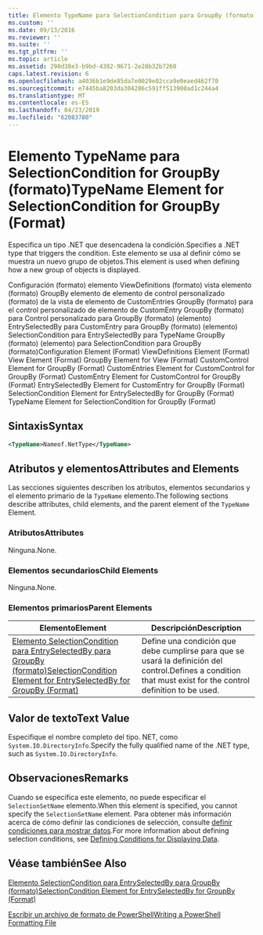 ```yaml
---
title: Elemento TypeName para SelectionCondition para GroupBy (formato) | Microsoft Docs
ms.custom: ''
ms.date: 09/13/2016
ms.reviewer: ''
ms.suite: ''
ms.tgt_pltfrm: ''
ms.topic: article
ms.assetid: 290d38e3-b9bd-4382-9671-2e28b32b7260
caps.latest.revision: 6
ms.openlocfilehash: a4036b1e9de85da7e0029e02cca9e0eaed462f70
ms.sourcegitcommit: e7445ba8203da304286c591ff513900ad1c244a4
ms.translationtype: MT
ms.contentlocale: es-ES
ms.lasthandoff: 04/23/2019
ms.locfileid: "62083780"
---
```

# <a name="typename-element-for-selectioncondition-for-groupby-format"></a><span data-ttu-id="82f67-102">Elemento TypeName para SelectionCondition for GroupBy (formato)</span><span class="sxs-lookup"><span data-stu-id="82f67-102">TypeName Element for SelectionCondition for GroupBy (Format)</span></span>

<span data-ttu-id="82f67-103">Especifica un tipo .NET que desencadena la condición.</span><span class="sxs-lookup"><span data-stu-id="82f67-103">Specifies a .NET type that triggers the condition.</span></span> <span data-ttu-id="82f67-104">Este elemento se usa al definir cómo se muestra un nuevo grupo de objetos.</span><span class="sxs-lookup"><span data-stu-id="82f67-104">This element is used when defining how a new group of objects is displayed.</span></span>

<span data-ttu-id="82f67-105">Configuración (formato) elemento ViewDefinitions (formato) vista elemento (formato) GroupBy elemento de elemento de control personalizado (formato) de la vista de elemento de CustomEntries GroupBy (formato) para el control personalizado de elemento de CustomEntry GroupBy (formato) para Control personalizado para GroupBy (formato) (elemento) EntrySelectedBy para CustomEntry para GroupBy (formato) (elemento) SelectionCondition para EntrySelectedBy para TypeName GroupBy (formato) (elemento) para SelectionCondition para GroupBy (formato)</span><span class="sxs-lookup"><span data-stu-id="82f67-105">Configuration Element (Format) ViewDefinitions Element (Format) View Element (Format) GroupBy Element for View (Format) CustomControl Element for GroupBy (Format) CustomEntries Element for CustomControl for GroupBy (Format) CustomEntry Element for CustomControl for GroupBy (Format) EntrySelectedBy Element for CustomEntry for GroupBy (Format) SelectionCondition Element for EntrySelectedBy for GroupBy (Format) TypeName Element for SelectionCondition for GroupBy  (Format)</span></span>

## <a name="syntax"></a><span data-ttu-id="82f67-106">Sintaxis</span><span class="sxs-lookup"><span data-stu-id="82f67-106">Syntax</span></span>

```xml
<TypeName>Nameof.NetType</TypeName>

```

## <a name="attributes-and-elements"></a><span data-ttu-id="82f67-107">Atributos y elementos</span><span class="sxs-lookup"><span data-stu-id="82f67-107">Attributes and Elements</span></span>

<span data-ttu-id="82f67-108">Las secciones siguientes describen los atributos, elementos secundarios y el elemento primario de la `TypeName` elemento.</span><span class="sxs-lookup"><span data-stu-id="82f67-108">The following sections describe attributes, child elements, and the parent element of the `TypeName` Element.</span></span>

### <a name="attributes"></a><span data-ttu-id="82f67-109">Atributos</span><span class="sxs-lookup"><span data-stu-id="82f67-109">Attributes</span></span>

<span data-ttu-id="82f67-110">Ninguna.</span><span class="sxs-lookup"><span data-stu-id="82f67-110">None.</span></span>

### <a name="child-elements"></a><span data-ttu-id="82f67-111">Elementos secundarios</span><span class="sxs-lookup"><span data-stu-id="82f67-111">Child Elements</span></span>

<span data-ttu-id="82f67-112">Ninguna.</span><span class="sxs-lookup"><span data-stu-id="82f67-112">None.</span></span>

### <a name="parent-elements"></a><span data-ttu-id="82f67-113">Elementos primarios</span><span class="sxs-lookup"><span data-stu-id="82f67-113">Parent Elements</span></span>

|<span data-ttu-id="82f67-114">Elemento</span><span class="sxs-lookup"><span data-stu-id="82f67-114">Element</span></span>|<span data-ttu-id="82f67-115">Descripción</span><span class="sxs-lookup"><span data-stu-id="82f67-115">Description</span></span>|
|-------------|-----------------|
|[<span data-ttu-id="82f67-116">Elemento SelectionCondition para EntrySelectedBy para GroupBy (formato)</span><span class="sxs-lookup"><span data-stu-id="82f67-116">SelectionCondition Element for EntrySelectedBy for GroupBy (Format)</span></span>](./selectioncondition-element-for-entryselectedby-for-groupby-format.md)|<span data-ttu-id="82f67-117">Define una condición que debe cumplirse para que se usará la definición del control.</span><span class="sxs-lookup"><span data-stu-id="82f67-117">Defines a condition that must exist for the control definition to be used.</span></span>|

## <a name="text-value"></a><span data-ttu-id="82f67-118">Valor de texto</span><span class="sxs-lookup"><span data-stu-id="82f67-118">Text Value</span></span>

<span data-ttu-id="82f67-119">Especifique el nombre completo del tipo. NET, como `System.IO.DirectoryInfo`.</span><span class="sxs-lookup"><span data-stu-id="82f67-119">Specify the fully qualified name of the .NET type, such as `System.IO.DirectoryInfo`.</span></span>

## <a name="remarks"></a><span data-ttu-id="82f67-120">Observaciones</span><span class="sxs-lookup"><span data-stu-id="82f67-120">Remarks</span></span>

<span data-ttu-id="82f67-121">Cuando se especifica este elemento, no puede especificar el `SelectionSetName` elemento.</span><span class="sxs-lookup"><span data-stu-id="82f67-121">When this element is specified, you cannot specify the `SelectionSetName` element.</span></span> <span data-ttu-id="82f67-122">Para obtener más información acerca de cómo definir las condiciones de selección, consulte [definir condiciones para mostrar datos](./defining-conditions-for-displaying-data.md).</span><span class="sxs-lookup"><span data-stu-id="82f67-122">For more information about defining selection conditions, see [Defining Conditions for Displaying Data](./defining-conditions-for-displaying-data.md).</span></span>

## <a name="see-also"></a><span data-ttu-id="82f67-123">Véase también</span><span class="sxs-lookup"><span data-stu-id="82f67-123">See Also</span></span>

[<span data-ttu-id="82f67-124">Elemento SelectionCondition para EntrySelectedBy para GroupBy (formato)</span><span class="sxs-lookup"><span data-stu-id="82f67-124">SelectionCondition Element for EntrySelectedBy for GroupBy (Format)</span></span>](./selectioncondition-element-for-entryselectedby-for-groupby-format.md)

[<span data-ttu-id="82f67-125">Escribir un archivo de formato de PowerShell</span><span class="sxs-lookup"><span data-stu-id="82f67-125">Writing a PowerShell Formatting File</span></span>](./writing-a-powershell-formatting-file.md)
